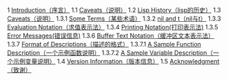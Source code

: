 1 [Introduction（序言）]()
1.1 [Caveats（说明）]()
1.2 [Lisp History（lisp的历史）]()
1.3 [Caveats（说明）]()
	1.3.1 [Some Terms（某些术语）]()
	1.3.2 [nil and t（nil与t）]()
	1.3.3 [Evaluation Notation（求值表示法）]()
	1.3.4 [Printing Notation(打印表示法)]()
	1.3.5 [Error Messages(错误信息)]()
	1.3.6 [Buffer Text Notation（缓冲区文本表示法）]()
	1.3.7 [Format of Descriptions（描述的格式）]()
		1.3.7.1 [A Sample Function Description（一个示例函数说明）]()
		1.3.7.2 [A Sample Variable Description（一个示例变量说明）]()
1.4 [Version Information（版本信息）]()
1.5 [Acknowledgment（致谢）]()
